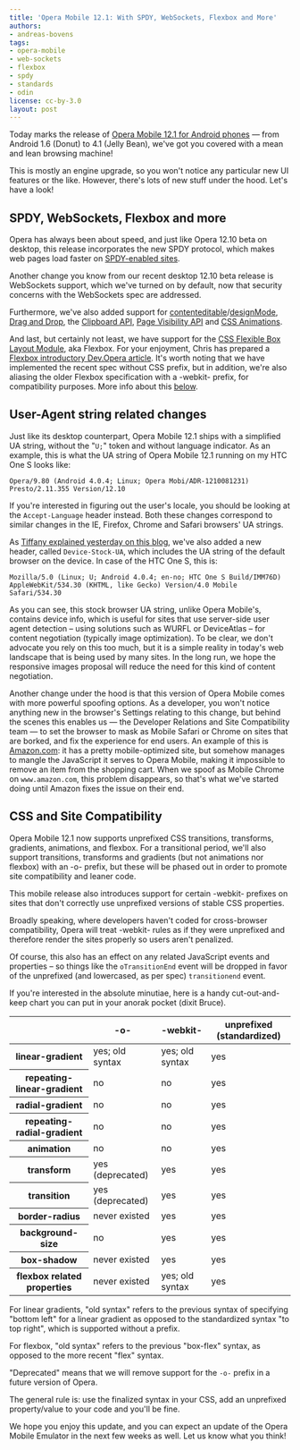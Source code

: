 ```yaml
---
title: 'Opera Mobile 12.1: With SPDY, WebSockets, Flexbox and More'
authors:
- andreas-bovens
tags:
- opera-mobile
- web-sockets
- flexbox
- spdy
- standards
- odin
license: cc-by-3.0
layout: post
---
```


<p>Today marks the release of <a href="https://play.google.com/store/apps/details?id=com.opera.browser">Opera Mobile 12.1 for Android phones</a> — from Android 1.6 (Donut) to 4.1 (Jelly Bean), we&#39;ve got you covered with a mean and lean browsing machine!</p>

<p>This is mostly an engine upgrade, so you won&#39;t notice any particular new UI features or the like. However, there&#39;s lots of new stuff under the hood. Let&#39;s have a look!</p>

<h2>SPDY, WebSockets, Flexbox and more</h2>

<p>Opera has always been about speed, and just like Opera 12.10 beta on desktop, this release incorporates the new SPDY protocol, which makes web pages load faster on <a href="http://en.wikipedia.org/wiki/SPDY#Server_support_and_usage">SPDY-enabled sites</a>.</p>

<p>Another change you know from our recent desktop 12.10 beta release is WebSockets support, which we&#39;ve turned on by default, now that security concerns with the WebSockets spec are addressed.</p>

<p>Furthermore, we&#39;ve also added support for <a href="http://html5doctor.com/the-contenteditable-attribute/">contenteditable</a>/<a href="http://www.tinymce.com/tryit/full.php">designMode</a>, <a href="http://dev.opera.com/articles/view/drag-and-drop/">Drag and Drop</a>, the <a href="http://dev.w3.org/2006/webapi/clipops/">Clipboard API</a>, <a href="http://www.w3.org/TR/page-visibility/">Page Visibility API</a> and <a href="http://dev.opera.com/articles/view/css3-animations/">CSS Animations</a>.</p>

<p>And last, but certainly not least, we have support for the <a href="http://www.w3.org/TR/css3-flexbox/">CSS Flexible Box Layout Module</a>, aka Flexbox. For your enjoyment, Chris has prepared a <a href="http://dev.opera.com/articles/view/flexbox-basics/">Flexbox introductory Dev.Opera article</a>. It&#39;s worth noting that we have implemented the recent spec without CSS prefix, but in addition, we&#39;re also aliasing the older Flexbox specification with a -webkit- prefix, for compatibility purposes. More info about this <a href="#csssitecompat">below</a>.</p>

<h2>User-Agent string related changes</h2>

<p>Just like its desktop counterpart, Opera Mobile 12.1 ships with a simplified UA string, without the &quot;<code>U;</code>&quot; token and without language indicator. As an example, this is what the UA string of Opera Mobile 12.1 running on my HTC One S looks like:</p>

<pre><code>Opera/9.80 (Android 4.0.4; Linux; Opera Mobi/ADR-1210081231) Presto/2.11.355 Version/12.10</code></pre>

<p>If you&#39;re interested in figuring out the user&#39;s locale, you should be looking at the <code>Accept-Language</code> header instead. Both these changes correspond to similar changes in the IE, Firefox, Chrome and Safari browsers&#39; UA strings.</p>

<p>As <a href="http://my.opera.com/ODIN/blog/2012/10/08/introducing-device-stock-ua">Tiffany explained yesterday on this blog</a>, we&#39;ve also added a new header, called <code>Device-Stock-UA</code>, which includes the UA string of the default browser on the device. In case of the HTC One S, this is:

<pre><code>Mozilla/5.0 (Linux; U; Android 4.0.4; en-no; HTC One S Build/IMM76D) AppleWebKit/534.30 (KHTML, like Gecko) Version/4.0 Mobile Safari/534.30</code></pre>

<p>As you can see, this stock browser UA string, unlike Opera Mobile&#39;s, contains device info, which is useful for sites that use server-side user agent detection – using solutions such as WURFL or DeviceAtlas – for content negotiation (typically image optimization). To be clear, we don&#39;t advocate you rely on this too much, but it is a simple reality in today&#39;s web landscape that is being used by many sites. In the long run, we hope the responsive images proposal will reduce the need for this kind of content negotiation.</p>

<p>Another change under the hood is that this version of Opera Mobile comes with more powerful spoofing options. As a developer, you won&#39;t notice anything new in the browser&#39;s Settings relating to this change, but behind the scenes this enables us — the Developer Relations and Site Compatibility team — to set the browser to mask as Mobile Safari or Chrome on sites that are borked, and fix the experience for end users. An example of this is <a href="http://www.amazon.com/">Amazon.com</a>: it has a pretty mobile-optimized site, but somehow manages to mangle the JavaScript it serves to Opera Mobile, making it impossible to remove an item from the shopping cart. When we spoof as Mobile Chrome on <code>www.amazon.com</code>, this problem disappears, so that&#39;s what we&#39;ve started doing until Amazon fixes the issue on their end.</p>

<h2 id="csssitecompat">CSS and Site Compatibility</h2>

<p>Opera Mobile 12.1 now supports unprefixed CSS transitions, transforms, gradients, animations, and flexbox. For a transitional period, we&#39;ll also support transitions, transforms and gradients (but not animations nor flexbox) with an -o- prefix, but these will be phased out in order to promote site compatibility and leaner code.</p>

<p>This mobile release also introduces support for certain -webkit- prefixes on sites that don&#39;t correctly use unprefixed versions of stable CSS properties.</p>
<p class="note">Broadly speaking, where developers haven&#39;t coded for cross-browser compatibility, Opera will treat -webkit- rules as if they were unprefixed and therefore render the sites properly so users aren&#39;t penalized.</p>

<p>Of course, this also has an effect on any related JavaScript events and properties – so things like the <code>oTransitionEnd</code> event will be dropped in favor of the unprefixed (and lowercased, as per spec) <code>transitionend</code> event.</p>

<p>If you&#39;re interested in the absolute minutiae, here is a handy cut-out-and-keep chart you can put in your anorak pocket (dixit Bruce).</p>

<table id="prefixes">
 <thead>
  <tr>
   <th></th>
   <th id="prefixesColHdr2">-o-</th>
   <th id="prefixesColHdr3">-webkit-</th>
   <th id="prefixesColHdr4">unprefixed (standardized)</th>
  </tr>
 </thead>
 <tbody>
  <tr>
   <th id="prefixesRowHdr2">linear-gradient</th>
   <td headers="prefixesColHdr2 prefixesRowHdr2">yes; old syntax</td>
   <td headers="prefixesColHdr3 prefixesRowHdr2">yes; old syntax</td>
   <td headers="prefixesColHdr4 prefixesRowHdr2">yes</td>
  </tr>
  <tr>
   <th id="prefixesRowHdr2">repeating-linear-gradient</th>
   <td headers="prefixesColHdr2 prefixesRowHdr2">no</td>
   <td headers="prefixesColHdr3 prefixesRowHdr2">no</td>
   <td headers="prefixesColHdr4 prefixesRowHdr2">yes</td>
  </tr>
  <tr>
   <th id="prefixesRowHdr2">radial-gradient</th>
   <td headers="prefixesColHdr2 prefixesRowHdr2">no</td>
   <td headers="prefixesColHdr3 prefixesRowHdr2">no</td>
   <td headers="prefixesColHdr4 prefixesRowHdr2">yes</td>
  </tr>
    <tr>
   <th id="prefixesRowHdr2">repeating-radial-gradient</th>
   <td headers="prefixesColHdr2 prefixesRowHdr2">no</td>
   <td headers="prefixesColHdr3 prefixesRowHdr2">no</td>
   <td headers="prefixesColHdr4 prefixesRowHdr2">yes</td>
  </tr>
  <tr>
   <th id="prefixesRowHdr3">animation</th>
   <td headers="prefixesColHdr2 prefixesRowHdr3">no</td>
   <td headers="prefixesColHdr3 prefixesRowHdr3">no</td>
   <td headers="prefixesColHdr4 prefixesRowHdr3">yes</td>
  </tr>
  <tr>
   <th id="prefixesRowHdr4">transform</th>
   <td headers="prefixesColHdr2 prefixesRowHdr4">yes (deprecated)</td>
   <td headers="prefixesColHdr3 prefixesRowHdr4">yes</td>
   <td headers="prefixesColHdr4 prefixesRowHdr4">yes</td>
  </tr>
  <tr>
   <th id="prefixesRowHdr5">transition</th>
   <td headers="prefixesColHdr2 prefixesRowHdr5">yes (deprecated)</td>
   <td headers="prefixesColHdr3 prefixesRowHdr5">yes</td>
   <td headers="prefixesColHdr4 prefixesRowHdr5">yes</td>
  </tr>
  <tr>
   <th id="prefixesRowHdr6">border-radius</th>
   <td headers="prefixesColHdr2 prefixesRowHdr6">never existed</td>
   <td headers="prefixesColHdr3 prefixesRowHdr6">yes</td>
   <td headers="prefixesColHdr4 prefixesRowHdr6">yes</td>
  </tr>
  <tr>
   <th id="prefixesRowHdr7">background-size</th>
   <td headers="prefixesColHdr2 prefixesRowHdr7">no</td>
   <td headers="prefixesColHdr3 prefixesRowHdr7">yes</td>
   <td headers="prefixesColHdr4 prefixesRowHdr7">yes</td>
  </tr>
  <tr>
   <th id="prefixesRowHdr8">box-shadow</th>
   <td headers="prefixesColHdr2 prefixesRowHdr8">never existed</td>
   <td headers="prefixesColHdr3 prefixesRowHdr8">yes</td>
   <td headers="prefixesColHdr4 prefixesRowHdr8">yes</td>
  </tr>
    <tr>
   <th id="prefixesRowHdr8">flexbox related properties</th>
   <td headers="prefixesColHdr2 prefixesRowHdr9">never existed</td>
   <td headers="prefixesColHdr3 prefixesRowHdr9">yes; old syntax</td>
   <td headers="prefixesColHdr4 prefixesRowHdr9">yes</td>
  </tr>
 </tbody>
</table>

<p>For linear gradients, &quot;old syntax&quot; refers to the previous syntax of specifying &quot;bottom left&quot; for a linear gradient as opposed to the standardized syntax &quot;to top right&quot;, which is supported without a prefix.</p>
<p>For flexbox, &quot;old syntax&quot; refers to the previous &quot;box-flex&quot; syntax, as opposed to the more recent &quot;flex&quot; syntax.</p>

<p>&quot;Deprecated&quot; means that we will remove support for the <code>-o-</code> prefix in a future version of Opera.</p>

<p class="note">The general rule is: use the finalized syntax in your CSS, add an unprefixed property/value to your code and you&#39;ll be fine.</p>

<p>We hope you enjoy this update, and you can expect an update of the Opera Mobile Emulator in the next few weeks as well. Let us know what you think!</p></p>
